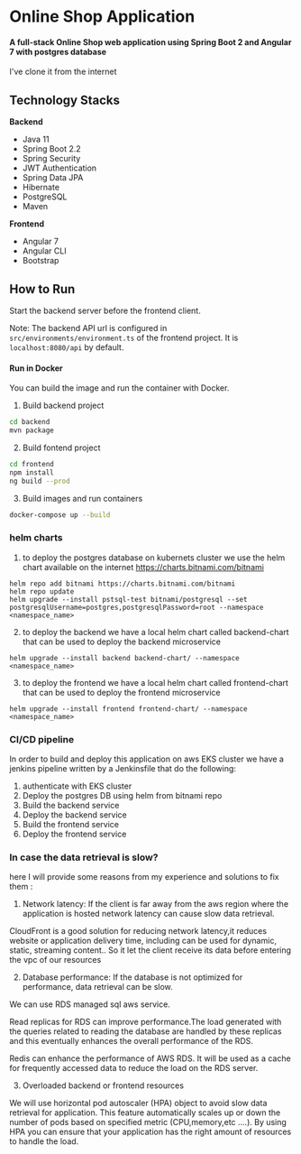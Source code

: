 # Online Shop Application

#### A full-stack Online Shop web application using Spring Boot 2 and Angular 7 with postgres database 
I've clone it from the internet 
## Technology Stacks
**Backend**
  - Java 11
  - Spring Boot 2.2
  - Spring Security
  - JWT Authentication
  - Spring Data JPA
  - Hibernate
  - PostgreSQL
  - Maven

**Frontend**
  - Angular 7
  - Angular CLI
  - Bootstrap

## How to  Run

Start the backend server before the frontend client.  

  
Note: The backend API url is configured in `src/environments/environment.ts` of the frontend project. It is `localhost:8080/api` by default.
  
#### Run in Docker
You can build the image and run the container with Docker. 
1. Build backend project
```bash
cd backend
mvn package
```
2. Build fontend project
```bash
cd frontend
npm install
ng build --prod
```
3. Build images and run containers
```bash
docker-compose up --build
```
### helm charts 
1. to deploy the postgres database on kubernets cluster we use the helm chart available on the internet https://charts.bitnami.com/bitnami
```
helm repo add bitnami https://charts.bitnami.com/bitnami
helm repo update 
helm upgrade --install pstsql-test bitnami/postgresql --set postgresqlUsername=postgres,postgresqlPassword=root --namespace <namespace_name>
```

2. to deploy the backend we have a local helm chart called backend-chart that can be used to deploy the backend microservice 
```
helm upgrade --install backend backend-chart/ --namespace <namespace_name>
```
3. to deploy the frontend we have a local helm chart called frontend-chart that can be used to deploy the frontend microservice 
```
helm upgrade --install frontend frontend-chart/ --namespace <namespace_name>
```

### CI/CD pipeline
In order to build and deploy this application on aws EKS cluster we have a jenkins pipeline written by a Jenkinsfile that do the following:

1. authenticate with EKS cluster 
2. Deploy the postgres DB using helm from bitnami repo 
3. Build the backend service
4. Deploy the backend service
5. Build the frontend service 
6. Deploy the frontend service 

### In case the data retrieval is slow?

here I will provide some reasons from my experience and solutions to fix them :
1. Network latency: If the client is far away from the aws region where the application is hosted network latency can cause slow data retrieval.

CloudFront is a good solution for reducing network latency,it reduces website or application delivery time, including can be used for dynamic, static, streaming content.. So it let the client receive its data before entering the vpc of our resources 

2. Database performance: If the database is not optimized for performance, data retrieval can be slow.

We can use RDS managed sql aws service.

Read replicas for RDS can improve performance.The load generated with the queries related to reading the database are handled by these replicas and this eventually enhances the overall performance of the RDS.

Redis can enhance the performance of AWS RDS. It will be used as a cache for frequently accessed data to reduce the load on the RDS server.

3. Overloaded backend or frontend resources 

We will use horizontal pod autoscaler (HPA) object to avoid slow data retrieval for application. This feature automatically scales up or down the number of pods based on specified metric (CPU,memory,etc ….). By using HPA  you can ensure that your application has the right amount of resources to handle the load.

